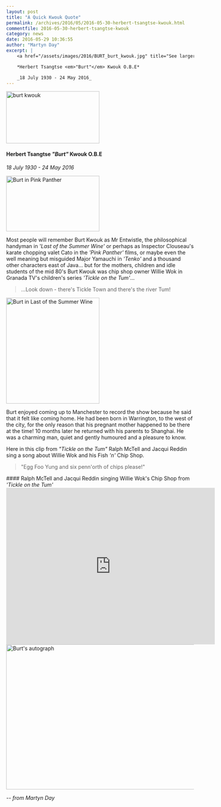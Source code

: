 ```yaml
---
layout: post
title: "A Quick Kwouk Quote"
permalink: /archives/2016/05/2016-05-30-herbert-tsangtse-kwouk.html
commentfile: 2016-05-30-herbert-tsangtse-kwouk
category: news
date: 2016-05-29 10:36:55
author: "Martyn Day"
excerpt: |
    <a href="/assets/images/2016/BURT_burt_kwouk.jpg" title="See larger version of - burt kwouk"><img src="/assets/images/2016/BURT_burt_kwouk_thumb.jpg" width="150" height="84" alt="burt kwouk" class="photo right" /></a>

    *Herbert Tsangtse <em>"Burt"</em> Kwouk O.B.E*

    _18 July 1930 - 24 May 2016_
---
```


<a href="/assets/images/2016/BURT_burt_kwouk.jpg" title="See larger version of - burt kwouk"><img src="/assets/images/2016/BURT_burt_kwouk_thumb.jpg" width="250" height="140" alt="burt kwouk" class="photo right" /></a>

#### Herbert Tsangtse <em>"Burt"</em> Kwouk O.B.E

*18 July 1930 - 24 May 2016*

<a href="/assets/images/2016/BURT_Panther_2.jpg" title="See larger version of - Burt in Pink Panther"><img src="/assets/images/2016/BURT_Panther_2_thumb.jpg" width="250" height="149" alt="Burt in Pink Panther" class="photo right" /></a>

Most people will remember Burt Kwouk as Mr Entwistle, the philosophical handyman in <em>'Last of the Summer Wine'</em> or perhaps as Inspector Clouseau's karate chopping valet Cato in the <em>'Pink Panther'</em> films, or maybe even the well meaning but misguided Major Yamauchi in <em>'Tenko'</em> and a thousand other characters east of Java... but for the mothers, children and idle students of the mid 80's Burt Kwouk was chip shop owner Willie Wok in Granada TV's children's series <em>'Tickle on the Tum'</em>...

> ...Look down - there's Tickle Town and there's the river Tum!

<a href="/assets/images/2016/BURT_Last_of_the_Summer_Wine.jpg" title="See larger version of - Burt in Last of the Summer Wine"><img src="/assets/images/2016/BURT_Last_of_the_Summer_Wine_thumb.jpg" width="250" height="284" alt="Burt in Last of the Summer Wine" class="photo right" /></a>

Burt enjoyed coming up to Manchester to record the show because he said that it felt like coming home. He had been born in Warrington, to the west of the city, for the only reason that his pregnant mother happened to be there at the time! 10 months later he returned with his parents to Shanghai. He was a charming man, quiet and gently humoured and a pleasure to know.

Here in this clip from <em>"Tickle on the Tum"</em> Ralph McTell and Jacqui Reddin sing a song about Willie Wok and his Fish <em>'n'</em> Chip Shop.

> "Egg Foo Yung and six penn'orth of chips please!"

<div markdown="1" class="box">
#### Ralph McTell and Jacqui Reddin singing Willie Wok's Chip Shop from <em>'Tickle on the Tum'</em>

<iframe width="560" height="420" src="https://www.youtube-nocookie.com/embed/j6Ntz-0pWBo?rel=0" frameborder="0" allowfullscreen>
</iframe>
</div>
<a href="/assets/images/2016/BURT_Burts_autograph.JPG" title="See larger version of - Burt's autograph"><img src="/assets/images/2016/BURT_Burts_autograph_thumb.JPG" width="600" height="389" alt="Burt's autograph" class="photo center" /></a>

<cite>-- from Martyn Day</cite>
